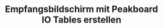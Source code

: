 ---
layout: video_article
lang: de
title: Empfangsbildschirm mit Peakboard IO Tables erstellen
description: In diesem Videotutorial wird erklärt, wie in Peakboard IO Tabellen erstellt und diese auf einer Peakboard-Box visualisiert werden. Link zu Peakboard IO https://www.peakboard.io/
youtube_id: HVdGqdGJvKQ
weight: 2300
ref: vid-2300
---